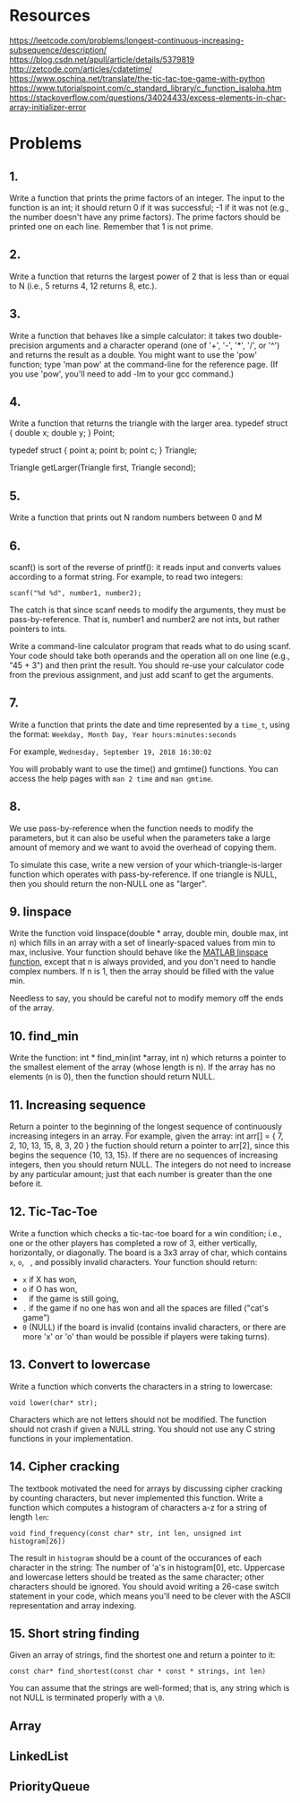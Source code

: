 # Resources

https://leetcode.com/problems/longest-continuous-increasing-subsequence/description/
https://blog.csdn.net/apull/article/details/5379819
http://zetcode.com/articles/cdatetime/
https://www.oschina.net/translate/the-tic-tac-toe-game-with-python
https://www.tutorialspoint.com/c_standard_library/c_function_isalpha.htm
https://stackoverflow.com/questions/34024433/excess-elements-in-char-array-initializer-error
# Problems
## 1.
Write a function that prints the prime factors of an integer.  The input to the function is an int; it should return 0 if it was successful; -1 if it was not (e.g., the number doesn't have any prime factors).  The prime factors should be printed one on each line.  Remember that 1 is not prime.

## 2.
Write a function that returns the largest power of 2 that is less than or equal to N (i.e., 5 returns 4, 12 returns 8, etc.).

## 3.
Write a function that behaves like a simple calculator: it takes two double-precision arguments and a character operand (one of '+', '-', '*', '/', or '^') and returns the result as a double.
You might want to use the 'pow' function; type 'man pow' at the command-line for the reference page. (If you use 'pow', you'll need to add -lm to your gcc command.)

## 4.
Write a function that returns the triangle with the larger area.
typedef struct {
  double x;
  double y;
} Point;

typedef struct {
  point a;
  point b;
  point c;
} Triangle;

Triangle getLarger(Triangle first, Triangle second);

## 5.
Write a function that prints out N random numbers between 0 and M

## 6.
scanf() is sort of the reverse of printf(): it reads input and converts values according to a format string.  For example, to read two integers:

    scanf("%d %d", number1, number2);

The catch is that since scanf needs to modify the arguments, they must be pass-by-reference.  That is, number1 and number2 are not ints, but rather pointers to ints.

Write a command-line calculator program that reads what to do using scanf.  Your code should take both operands and the operation all on one line (e.g., "45 + 3") and then print the result.  You should re-use your calculator code from the previous assignment, and just add scanf to get the arguments.

## 7.
Write a function that prints the date and time represented by a `time_t`, using the format: `Weekday, Month Day, Year hours:minutes:seconds`

For example, `Wednesday, September 19, 2018 16:30:02`

You will probably want to use the time() and gmtime() functions.  You can access the help pages with `man 2 time` and `man gmtime`.

## 8.
We use pass-by-reference when the function needs to modify the parameters, but it can also be useful when the parameters take a large amount of memory and we want to avoid the overhead of copying them.

To simulate this case, write a new version of your which-triangle-is-larger function which operates with pass-by-reference.  If one triangle is NULL, then you should return the non-NULL one as "larger".
## 9. linspace
Write the function
  void linspace(double * array, double min, double max, int n)
which fills in an array with a set of linearly-spaced values from min to max, inclusive.
Your function should behave like the [MATLAB linspace function](https://www.mathworks.com/help/matlab/ref/linspace.html), except that n is always provided, and you don't need to handle complex numbers.
If n is 1, then the array should be filled with the value min.

Needless to say, you should be careful not to modify memory off the ends of the array.

## 10. find_min
Write the function:
    int * find_min(int *array, int n)
which returns a pointer to the smallest element of the array (whose length is n).  If the array has no elements (n is 0), then the function should return NULL.


## 11. Increasing sequence
Return a pointer to the beginning of the longest sequence of continuously increasing integers in an array.  For example, given the array:
  int arr[] = { 7, 2, 10, 13, 15, 8, 3, 20 }
the fuction should return a pointer to arr[2], since this begins the sequence {10, 13, 15}.
If there are no sequences of increasing integers, then you should return NULL.  The integers do not need to increase by any particular amount; just that each number is greater than the one before it.

## 12. Tic-Tac-Toe
Write a function which checks a tic-tac-toe board for a win condition; i.e., one or the other players has completed a row of 3, either vertically, horizontally, or diagonally.  The board is a 3x3 array of char, which contains `x`, `o`, ` `, and possibly invalid characters.
Your function should return:

* `x` if X has won,
* `o` if O has won,
* ` ` if the game is still going,
* `.` if the game if no one has won and all the spaces are filled ("cat's game")
* `0` (NULL) if the board is invalid (contains invalid characters, or there are more 'x' or 'o' than would be possible if players were taking turns).

## 13. Convert to lowercase
Write a function which converts the characters in a string to lowercase:

    void lower(char* str);

Characters which are not letters should not be modified.  The function should not crash if given a NULL string.  You should not use any C string functions in your implementation.

## 14. Cipher cracking
The textbook motivated the need for arrays by discussing cipher cracking by counting characters, but never implemented this function.  Write a function which computes a histogram of characters a-z for a string of length `len`:

    void find_frequency(const char* str, int len, unsigned int histogram[26])

The result in `histogram` should be a count of the occurances of each character in the string: The number of 'a's in histogram[0], etc.
Uppercase and lowercase letters should be treated as the same character; other characters should be ignored.  You should avoid writing a 26-case switch statement in your code, which means you'll need to be clever with the ASCII representation and array indexing.

## 15. Short string finding
Given an array of strings, find the shortest one and return a pointer to it:

    const char* find_shortest(const char * const * strings, int len)

You can assume that the strings are well-formed; that is, any string which is not NULL is terminated properly with a `\0`.

## Array
## LinkedList
## PriorityQueue
